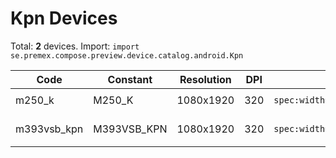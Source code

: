 # Kpn Devices

Total: **2** devices. Import: `import se.premex.compose.preview.device.catalog.android.Kpn`

| Code | Constant | Resolution | DPI | Compose Spec | Preview Usage |
|------|----------|------------|-----|-------------|---------------|
| m250_k | M250_K | 1080x1920 | 320 | `spec:width=1080px,height=1920px,dpi=320` | `@Preview(device = Kpn.M250_K)` |
| m393vsb_kpn | M393VSB_KPN | 1080x1920 | 320 | `spec:width=1080px,height=1920px,dpi=320` | `@Preview(device = Kpn.M393VSB_KPN)` |

<!-- Generated automatically. Do not edit manually. -->
